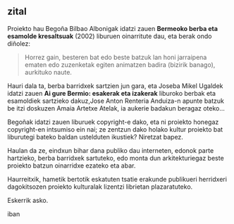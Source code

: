 ## zital ##

Proiekto hau Begoña Bilbao Albonigak idatzi zauen **Bermeoko berba eta esamolde kresaltsuak** (2002) liburuen oinarritute dau, eta berak ondo diñolez:

>Horrez gain, besteren bat edo beste batzuk lan honi jarraipena ematen edo zuzenketak egiten animatzen badira (bizirik banago), aurkituko naute.

Hauri dala ta, berba barridxek sartzien jun gara, eta Joseba Mikel Ugaldek idatzi zauen **Ai gure Bermio: esakerak eta izakerak** liburoko berbak eta esamoldiek sartzieko dakuz,Jose Anton Renteria Anduiza-n apunte batzuk be itzi doskuzen Amaia Artetxe Atelak, ia aukerie badakun beragaz oteko...

Begoñak idatzi zauen liburuek copyright-e dako, eta ni proiekto honegaz copyright-en intsumiso ein nai; ze zentzun dako holako kultur proiekto bat liburutegi bateko baldan ustelduten ikustiek? Niretzat bapez.

Haulan da ze, eindxun bihar dana publiko dau interneten, edonok parte hartzieko, berba barridxek sartuteko, edo monta dun arkitekturiegaz beste proiekto batzun oinarridxe ezateko eta abar.

Haurreitxik, hametik bertotik eskatuten tsatie erakunde publikueri herridxeri dagokitsozen proiekto kulturalak lizentzi librietan plazaratuteko.

Eskerrik asko.

iban